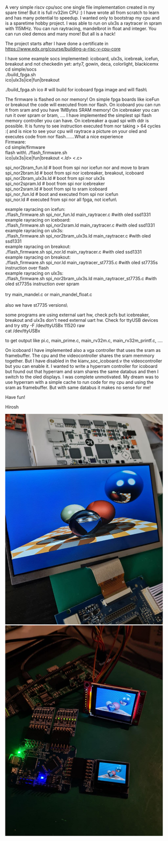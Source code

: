 A very simple riscv cpu/soc one single file implementation created in my spare time!
But it is full rv32im CPU :) I have wrote all from scratch to learn and
has many potential to speedup. I wanted only to bootstrap my cpu and is a sparetime hobby project.
I was able to run on ulx3s a raytracer in spram with 115MHz.
You can run raytracing, mandelbrot in float and integer.
You can run oled demos and many more! But all is a hack!

The project starts after I have done a certificate in
https://www.edx.org/course/building-a-risc-v-cpu-core

I have some example socs implemented:
icoboard, ulx3s, icebreak, icefun, breakout and not checkedin yet: arty7, gowin, deca, colorlight, blackicemx
\
cd simple/socs\
./build_fpga.sh\
ico|ulx3s|ice|fun|breakout

./build_fpga.sh ico # will build for icoboard fpga image and will flash\

The firmware is flashed on nor memory! On simple fpga boards like iceFun or breakout
the code will executed from nor flash. On icoboard you can run it from sram and you have 1MBytes SRAM
memory! On icebreaker you can run it over spram or bram, ....
I have implemented the simplest spi flash memory controller you can have. On icebreaker
a quad spi with ddr is possible. It is funny to see instruction executed
from nor taking > 64 cycles :( and is nice to see your cpu will raytrace a picture on your oled and executes code
from nor flash.......What a nice experience\
Firmware:\
cd simple/firmware\
flash with\ 
./flash_firmware.sh \
ico|ulx3s|ice|fun|breakout <*.ld> <*.c>

spi_nor2bram_fun.ld   # boot from spi nor icefun nor and move to bram\
spi_nor2bram.ld       # boot from spi nor icebreaker, breakout, icoboard\
spi_nor2bram_ulx3s.ld # boot from spi nor ulx3s\
spi_nor2spram.ld      # boot from spi nor icebreaker\
spi_nor2sram.ld       # boot from spi to sram icoboard\
spi_nor_fun.ld        # boot and executed from spi nor icefun\
spi_nor.ld            # executed from spi nor all fpga, not icefun\

example rayracing on icefun:\
./flash_firmware.sh spi_nor_fun.ld main_raytracer.c #with oled ssd1331\
example rayracing on iceboard:\
./flash_firmware.sh spi_nor2sram.ld  main_raytracer.c #with oled ssd1331\
example rayracing on ulx3s:\
./flash_firmware.sh spi_nor2bram_ulx3s.ld  main_raytracer.c #with oled ssd1331\
example rayracing on breakout:\
./flash_firmware.sh spi_nor.ld  main_raytracer.c #with oled ssd1331\
example rayracing on breakout:\
./flash_firmware.sh spi_nor.ld  main_raytracer_st7735.c #with oled st7735s instruction over flash\
example rayracing on ulx3s:\
./flash_firmware.sh spi_nor2bram_ulx3s.ld  main_raytracer_st7735.c #with oled st7735s instruction over spram\
\
try main_mandel.c or main_mandel_float.c\
\
also we have st7735 versions\

some programs are using external uart hw, check pcfs but icebreaker, breakout and ulx3s don't need
external uart hw. Check for ttyUSB devices and try
stty -F /dev/ttyUSBx 11520 raw\
cat /dev/ttyUSBx


to get output like pi.c, main_prime.c, main_rv32m.c, main_rv32m_printf.c, ....

On icoboard I have implemented also a vga controller that uses the sram as framebuffer. The
cpu and the videocontroller shares the sram memmory together. But I have disabled in the
kianv_soc_icoboard.v the videocontroller but you can enable it. I wanted to write a hyperram controller for icoboard
but found out that hyperram and sram shares the same databus and then I switch to the oled displays.
I was complete unmotivated. My dream was to use hyperram with a simple cache to run code for my cpu
and using the sram as framebuffer. But with same databus it makes no sense for me!

Have fun!

Hirosh

![riscv](riscv_kianv.jpg)
![riscv](riscv_kianv2.jpg)
